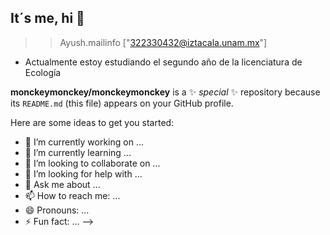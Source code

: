  ## It´s me, hi 👋
>>Ayush.mailinfo
["322330432@iztacala.unam.mx"]
- Actualmente estoy estudiando el segundo año de la licenciatura de Ecología

**monckeymonckey/monckeymonckey** is a ✨ _special_ ✨ repository because its `README.md` (this file) appears on your GitHub profile.

Here are some ideas to get you started:

- 🔭 I’m currently working on ...
- 🌱 I’m currently learning ...
- 👯 I’m looking to collaborate on ...
- 🤔 I’m looking for help with ...
- 💬 Ask me about ...
- 📫 How to reach me: ...
- 😄 Pronouns: ...
- ⚡ Fun fact: ...
-->
